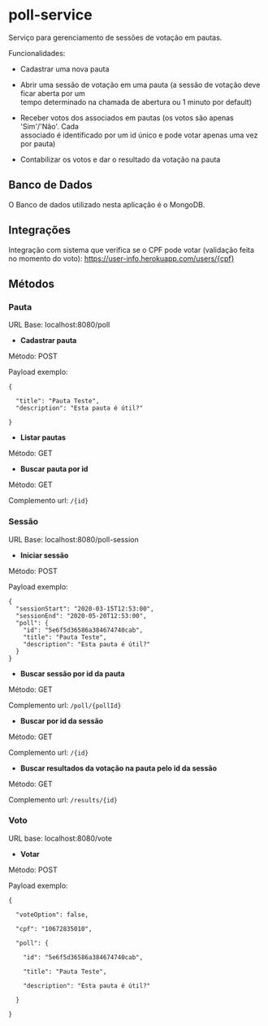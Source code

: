 
# poll-service  
  
Serviço para gerenciamento de sessões de votação em pautas.  
  
Funcionalidades:  
  
- Cadastrar uma nova pauta  
  
- Abrir uma sessão de votação em uma pauta (a sessão de votação deve ficar aberta por um  
tempo determinado na chamada de abertura ou 1 minuto por default)  
  
- Receber votos dos associados em pautas (os votos são apenas 'Sim'/'Não'. Cada  
associado é identificado por um id único e pode votar apenas uma vez por pauta)  
  
- Contabilizar os votos e dar o resultado da votação na pauta  
  
## Banco de Dados  
  
O Banco de dados utilizado nesta aplicação é o MongoDB.  

## Integrações

Integração com sistema que verifica se o CPF pode votar (validação feita no momento do voto): https://user-info.herokuapp.com/users/{cpf}
  
## Métodos  
  
### Pauta  
  
URL Base: localhost:8080/poll  
  
- **Cadastrar pauta**  
  
Método: POST  
  
Payload exemplo:

    {
    
      "title": "Pauta Teste",
      "description": "Esta pauta é útil?"
    
    }

- **Listar pautas**

Método: GET

- **Buscar pauta por id**

Método: GET

Complemento url: `/{id}`

### Sessão

URL Base: localhost:8080/poll-session

- **Iniciar sessão**

Método: POST

Payload exemplo:

    {
      "sessionStart": "2020-03-15T12:53:00",
      "sessionEnd": "2020-05-20T12:53:00",
      "poll": {
        "id": "5e6f5d36586a384674740cab",
        "title": "Pauta Teste",
        "description": "Esta pauta é útil?"
      }
    }

- **Buscar sessão por id da pauta**

Método: GET

Complemento url: `/poll/{pollId}`

- **Buscar por id da sessão**

Método: GET

Complemento url: `/{id}`

- **Buscar resultados da votação na pauta pelo id da sessão**

Método: GET

Complemento url: `/results/{id}`

### Voto

URL base: localhost:8080/vote

- **Votar**

Método: POST

Payload exemplo:

    {
    
      "voteOption": false,
    
      "cpf": "10672835010",
    
      "poll": {
    
        "id": "5e6f5d36586a384674740cab",
    
        "title": "Pauta Teste",
    
        "description": "Esta pauta é útil?"
    
      }
    
    }
